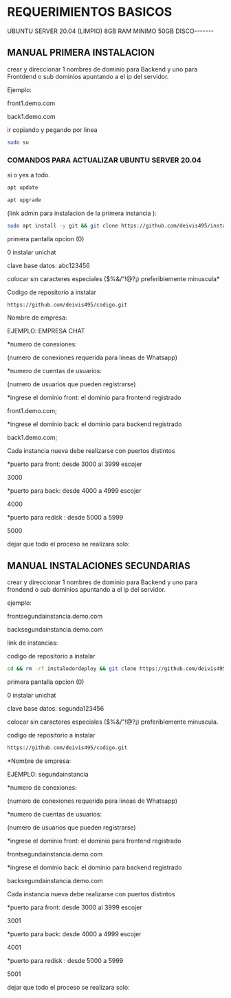 <h1>REQUERIMIENTOS BASICOS</h1>

UBUNTU SERVER 20.04 (LIMPIO)
8GB RAM MINIMO
50GB DISCO-------

<h2>MANUAL PRIMERA INSTALACION</h2>

crear y direccionar 1 nombres de dominio para Backend y uno para Frontdend o sub dominios apuntando a el ip del servidor.

Ejemplo: 

front1.demo.com

back1.demo.com

ir copiando y pegando por linea 

```bash
sudo su
```

<h3>COMANDOS PARA ACTUALIZAR UBUNTU SERVER 20.04</h3>
si o yes a todo.

```bash
apt update
```
```bash
apt upgrade
```

(link admin para instalacion de la primera instancia ):
 
```bash
sudo apt install -y git && git clone https://github.com/deivis495/instalodordeploy.git && sudo chmod -R 777 instalodordeploy && cd instalodordeploy&& sudo ./install_primaria
```



primera pantalla opcion (0)

0 instalar unichat 

clave base datos: abc123456

colocar sin caracteres especiales ($%&/"!@?¡) preferiblemente minuscula*

Codigo de repositorio a instalar
```bash
https://github.com/deivis495/codigo.git
```
 
Nombre de empresa: 

EJEMPLO: EMPRESA CHAT

*numero de conexiones: 

(numero de conexiones requerida para lineas de Whatsapp)

*numero de cuentas de usuarios:

(numero de usuarios que pueden registrarse)

*ingrese el dominio front: el dominio para frontend registrado 

front1.demo.com;

*ingrese el dominio back: el dominio para backend registrado

back1.demo.com;

Cada instancia nueva debe realizarse con puertos distintos

*puerto para front: desde 3000 al 3999 escojer

3000

*puerto para back: desde 4000 a 4999 escojer

4000

*puerto para redisk : desde 5000 a 5999

5000

dejar que todo el proceso se realizara solo:







<h2>MANUAL INSTALACIONES SECUNDARIAS</h2>


crear y direccionar 1 nombres de dominio para Backend y uno para frondend o sub dominios apuntando a el ip del servidor.

ejemplo: 

frontsegundainstancia.demo.com

backsegundainstancia.demo.com

link de instancias: 

codigo de repositorio a instalar
```bash
cd && rm -rf instalodordeploy && git clone https://github.com/deivis495/instalodordeploy.git && sudo chmod -R 777 instalodordeploy && cd instalodordeploy && sudo ./install_instancia

```


primera pantalla opcion (0)

0 instalar unichat 

clave base datos: segunda123456

colocar sin caracteres especiales ($%&/"!@?¡) preferiblemente minuscula.

codigo de repositorio a instalar
```bash
https://github.com/deivis495/codigo.git
``` 
*Nombre de empresa: 

EJEMPLO: segundainstancia

*numero de conexiones:

(numero de conexiones requerida para lineas de Whatsapp)

*numero de cuentas de usuarios:

(numero de usuarios que pueden registrarse)

*ingrese el dominio front: el dominio para frontend registrado 

frontsegundainstancia.demo.com

*ingrese el dominio back: el dominio para backend registrado

backsegundainstancia.demo.com

Cada instancia nueva debe realizarse con puertos distintos

*puerto para front: desde 3000 al 3999 escojer

3001

*puerto para back: desde 4000 a 4999 escojer

4001

*puerto para redisk : desde 5000 a 5999

5001

dejar que todo el proceso se realizara solo:


